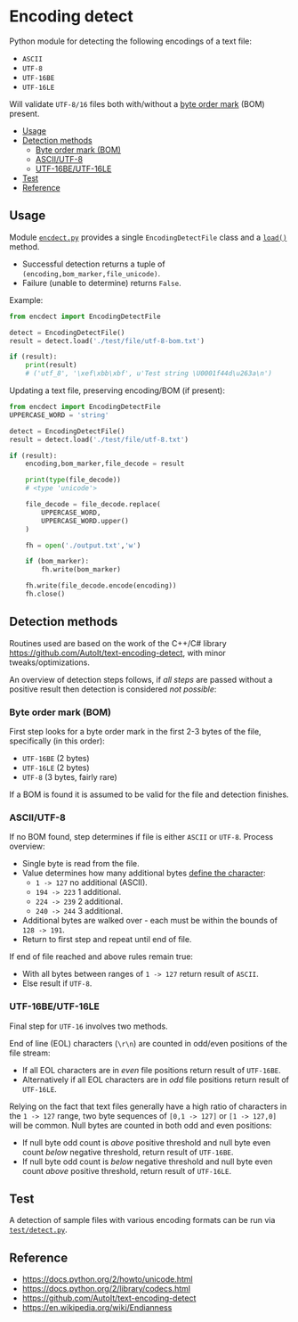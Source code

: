 # Encoding detect
Python module for detecting the following encodings of a text file:
- `ASCII`
- `UTF-8`
- `UTF-16BE`
- `UTF-16LE`

Will validate `UTF-8/16` files both with/without a [byte order mark](https://en.wikipedia.org/wiki/Byte_order_mark) (BOM) present.

- [Usage](#usage)
- [Detection methods](#detection-methods)
	- [Byte order mark (BOM)](#byte-order-mark-bom)
	- [ASCII/UTF-8](#asciiutf-8)
	- [UTF-16BE/UTF-16LE](#utf-16beutf-16le)
- [Test](#test)
- [Reference](#reference)

## Usage
Module [`encdect.py`](encdect.py) provides a single `EncodingDetectFile` class and a [`load()`](encdect.py#L140) method.
- Successful detection returns a tuple of `(encoding,bom_marker,file_unicode)`.
- Failure (unable to determine) returns `False`.

Example:

```python
from encdect import EncodingDetectFile

detect = EncodingDetectFile()
result = detect.load('./test/file/utf-8-bom.txt')

if (result):
	print(result)
	# ('utf_8', '\xef\xbb\xbf', u'Test string \U0001f44d\u263a\n')
```

Updating a text file, preserving encoding/BOM (if present):

```python
from encdect import EncodingDetectFile
UPPERCASE_WORD = 'string'

detect = EncodingDetectFile()
result = detect.load('./test/file/utf-8.txt')

if (result):
	encoding,bom_marker,file_decode = result

	print(type(file_decode))
	# <type 'unicode'>

	file_decode = file_decode.replace(
		UPPERCASE_WORD,
		UPPERCASE_WORD.upper()
	)

	fh = open('./output.txt','w')

	if (bom_marker):
		fh.write(bom_marker)

	fh.write(file_decode.encode(encoding))
	fh.close()
```

## Detection methods
Routines used are based on the work of the C++/C# library https://github.com/AutoIt/text-encoding-detect, with minor tweaks/optimizations.

An overview of detection steps follows, if _all steps_ are passed without a positive result then detection is considered _not possible_:

### Byte order mark (BOM)
First step looks for a byte order mark in the first 2-3 bytes of the file, specifically (in this order):
- `UTF-16BE` (2 bytes)
- `UTF-16LE` (2 bytes)
- `UTF-8` (3 bytes, fairly rare)

If a BOM is found it is assumed to be valid for the file and detection finishes.

### ASCII/UTF-8
If no BOM found, step determines if file is either `ASCII` or `UTF-8`. Process overview:
- Single byte is read from the file.
- Value determines how many additional bytes [define the character](https://en.wikipedia.org/wiki/UTF-8#Codepage_layout):
	- `1 -> 127` no additional (ASCII).
	- `194 -> 223` 1 additional.
	- `224 -> 239` 2 additional.
	- `240 -> 244` 3 additional.
- Additional bytes are walked over - each must be within the bounds of `128 -> 191`.
- Return to first step and repeat until end of file.

If end of file reached and above rules remain true:
- With all bytes between ranges of `1 -> 127` return result of `ASCII`.
- Else result if `UTF-8`.

### UTF-16BE/UTF-16LE
Final step for `UTF-16` involves two methods.

End of line (EOL) characters (`\r\n`) are counted in odd/even positions of the file stream:
- If all EOL characters are in _even_ file positions return result of `UTF-16BE`.
- Alternatively if all EOL characters are in _odd_ file positions return result of `UTF-16LE`.

Relying on the fact that text files generally have a high ratio of characters in the `1 -> 127` range, two byte sequences of `[0,1 -> 127]` or `[1 -> 127,0]` will be common. Null bytes are counted in both odd and even positions:
- If null byte odd count is _above_ positive threshold and null byte even count _below_ negative threshold, return result of `UTF-16BE`.
- If null byte odd count is _below_ negative threshold and null byte even count _above_ positive threshold, return result of `UTF-16LE`.

## Test
A detection of sample files with various encoding formats can be run via [`test/detect.py`](test/detect.py).

## Reference
- https://docs.python.org/2/howto/unicode.html
- https://docs.python.org/2/library/codecs.html
- https://github.com/AutoIt/text-encoding-detect
- https://en.wikipedia.org/wiki/Endianness
